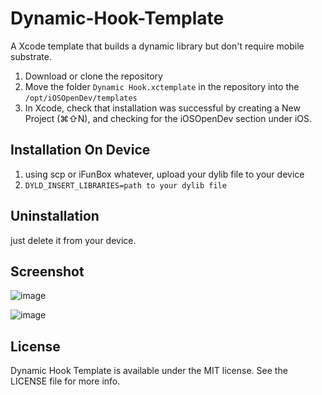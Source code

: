 Dynamic-Hook-Template
=====================

A Xcode template that builds a dynamic library but don't require mobile substrate.
1. Download or clone the repository
2. Move the folder `Dynamic Hook.xctemplate` in the repository into the `/opt/iOSOpenDev/templates`
3. In Xcode, check that installation was successful by creating a New Project (⌘⇧N), and checking for the iOSOpenDev section under iOS.

## Installation On Device
1. using scp or iFunBox whatever, upload your dylib file to your device
2. `DYLD_INSERT_LIBRARIES=path to your dylib file`

## Uninstallation
just delete it from your device.


## Screenshot
![image](https://raw.githubusercontent.com/BlueCocoa/Dynamic-Hook-Template/master/1.png)

![image](https://raw.githubusercontent.com/BlueCocoa/Dynamic-Hook-Template/master/2.png)


## License

Dynamic Hook Template is available under the MIT license. See the LICENSE file for more info.
